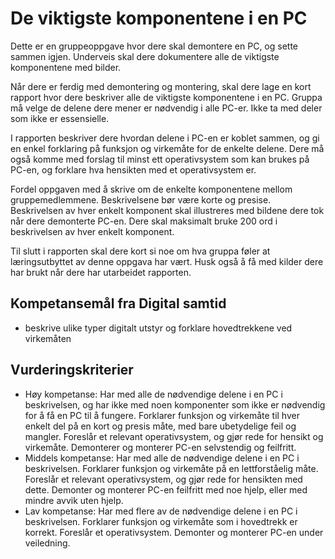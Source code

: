 De viktigste komponentene i en PC
=================================
Dette er en gruppeoppgave hvor dere skal demontere en PC, og sette sammen igjen. Underveis skal dere dokumentere alle de viktigste komponentene med bilder.

Når dere er ferdig med demontering og montering, skal dere lage en kort rapport hvor dere beskriver alle de viktigste komponentene i en PC. Gruppa må velge de delene dere mener er nødvendig i alle PC-er. Ikke ta med deler som ikke er essensielle.

I rapporten beskriver dere hvordan delene i PC-en er koblet sammen, og gi en enkel forklaring på funksjon og virkemåte for de enkelte delene. Dere må også komme med forslag til minst ett operativsystem som kan brukes på PC-en, og forklare hva hensikten med et operativsystem er.

Fordel oppgaven med å skrive om de enkelte komponentene mellom gruppemedlemmene. Beskrivelsene bør være korte og presise. Beskrivelsen av hver enkelt komponent skal illustreres med bildene dere tok når dere demonterte PC-en. Dere skal maksimalt bruke 200 ord i beskrivelsen av hver enkelt komponent.

Til slutt i rapporten skal dere kort si noe om hva gruppa føler at læringsutbyttet av denne oppgava har vært. Husk også å få med kilder dere har brukt når dere har utarbeidet rapporten.

Kompetansemål fra Digital samtid
--------------------------------
* beskrive ulike typer digitalt utstyr og forklare hovedtrekkene ved virkemåten

Vurderingskriterier
-------------------
* Høy kompetanse: Har med alle de nødvendige delene i en PC i beskrivelsen, og har ikke med noen komponenter som ikke er nødvendig for å få en PC til å fungere. Forklarer funksjon og virkemåte til hver enkelt del på en kort og presis måte, med bare ubetydelige feil og mangler. Foreslår et relevant operativsystem, og gjør rede for hensikt og virkemåte. Demonterer og monterer PC-en selvstendig og feilfritt.
* Middels kompetanse:  Har med alle de nødvendige delene i en PC i beskrivelsen. Forklarer funksjon og virkemåte på en lettforståelig måte. Foreslår et relevant operativsystem, og gjør rede for hensikten med dette. Demonter og monterer PC-en feilfritt med noe hjelp, eller med mindre avvik uten hjelp.
* Lav kompetanse: Har med flere av de nødvendige delene i en PC i beskrivelsen. Forklarer funksjon og virkemåte som i hovedtrekk er korrekt. Foreslår et operativsystem. Demonter og monterer PC-en under veiledning.

